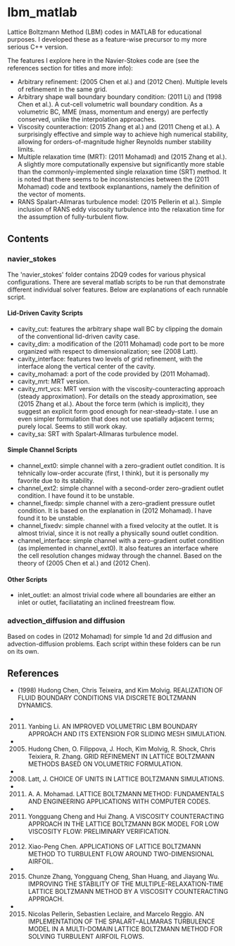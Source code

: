# lbm_matlab
Lattice Boltzmann Method (LBM) codes in MATLAB for educational purposes. 
I developed these as a feature-wise precursor to my more serious C++ version.  

The features I explore here in the Navier-Stokes code are (see the references 
section for titles and more info):  

* Arbitrary refinement: (2005 Chen et al.) and (2012 Chen). 
  Multiple levels of refinement in the same grid.
* Arbitrary shape wall boundary boundary condition: (2011 Li) and 
  (1998 Chen et al.).
  A cut-cell volumetric wall boundary condition. As a volumetric BC, MME (mass, 
  momentum and energy) are perfectly conserved, unlike the interpolation 
  approaches.
* Viscosity counteraction: (2015 Zhang et al.) and (2011 Cheng et al.).
  A surprisingly effective and simple way to achieve high numerical stability, 
  allowing for orders-of-magnitude higher Reynolds number stability limits.
* Multiple relaxation time (MRT): (2011 Mohamad) and (2015 Zhang et al.).
  A slightly more computationally expensive but significantly more stable than 
  the commonly-implemented single relaxation time (SRT) method. It is noted 
  that there seems to be inconsistencies between the (2011 Mohamad) code and 
  textbook explanantions, namely the definition of the vector of moments. 
* RANS Spalart-Allmaras turbulence model: (2015 Pellerin et al.).
  Simple inclusion of RANS eddy viscosity turbulence into the relaxation time 
  for the assumption of fully-turbulent flow. 

## Contents

### navier_stokes

The 'navier_stokes' folder contains 2DQ9 codes for various physical 
configurations. There are several matlab scripts to be run that demonstrate 
different individual solver features. Below are explanations of each runnable 
script.  

#### Lid-Driven Cavity Scripts

* cavity_cut: features the arbitrary shape wall BC by clipping the domain of 
  the conventional lid-driven cavity case.
* cavity_dim: a modification of the (2011 Mohamad) code port to be more 
  organized with respect to dimensionalization; see (2008 Latt).
* cavity_interface: features two levels of grid refinement, with the interface 
  along the vertical center of the cavity.
* cavity_mohamad: a port of the code provided by (2011 Mohamad). 
* cavity_mrt: MRT version.
* cavity_mrt_vcs: MRT version with the viscosity-counteracting approach 
  (steady approximation). For details on the steady approximation, see 
  (2015 Zhang et al.). About the force term (which is implicit), 
  they suggest an explicit form good enough for near-steady-state. I use an 
  even simpler formulation that does not use spatially adjacent terms; purely 
  local. Seems to still work okay. 
* cavity_sa: SRT with Spalart-Allmaras turbulence model.

#### Simple Channel Scripts

* channel_ext0: simple channel with a zero-gradient outlet condition. It is 
  tehnically low-order accurate (first, I think), but it is personally my 
  favorite due to its stability.
* channel_ext2: simple channel with a second-order zero-gradient outlet 
  condition. I have found it to be unstable.
* channel_fixedp: simple channel with a zero-gradient pressure outlet 
  condition. It is based on the explanation in (2012 Mohamad). I have 
  found it to be unstable.
* channel_fixedv: simple channel with a fixed velocity at the outlet. 
  It is almost trivial, since it is not really a physically sound outlet 
  condition.
* channel_interface: simple channel with a zero-gradient outlet condition 
  (as implemented in channel_ext0). It also features an interface where the 
  cell resolution changes midway through the channel. Based on the theory of 
  (2005 Chen et al.) and (2012 Chen).

#### Other Scripts

* inlet_outlet: an almost trivial code where all boundaries are either an 
inlet or outlet, faciliatating an inclined freestream flow.  

### advection_diffusion and diffusion

Based on codes in (2012 Mohamad) for simple 1d and 2d diffusion 
and advection-diffusion problems. Each script within these folders can be run 
on its own.  

## References

* (1998) Hudong Chen, Chris Teixeira, and Kim Molvig. 
  REALIZATION OF FLUID BOUNDARY CONDITIONS VIA DISCRETE BOLTZMANN DYNAMICS.

* 2011. Yanbing Li. 
  AN IMPROVED VOLUMETRIC LBM BOUNDARY APPROACH AND ITS EXTENSION FOR SLIDING 
  MESH SIMULATION.

* 2005. Hudong Chen, O. Filippova, J. Hoch, Kim Molvig, R. Shock, 
  Chris Teixiera, R. Zhang. 
  GRID REFINEMENT IN LATTICE BOLTZMANN METHODS BASED ON VOLUMETRIC FORMULATION.

* 2008. Latt, J. 
  CHOICE OF UNITS IN LATTICE BOLTZMANN SIMULATIONS.

* 2011. A. A. Mohamad.
  LATTICE BOLTZMANN METHOD: FUNDAMENTALS AND ENGINEERING APPLICATIONS WITH 
  COMPUTER CODES.

* 2011. Yongguang Cheng and Hui Zhang. 
  A VISCOSITY COUNTERACTING APPROACH IN THE LATTICE BOLTZMANN BGK MODEL FOR LOW 
  VISCOSITY FLOW: PRELIMINARY VERIFICATION.

* 2012. Xiao-Peng Chen. 
  APPLICATIONS OF LATTICE BOLTZMANN METHOD TO TURBULENT FLOW AROUND 
  TWO-DIMENSIONAL AIRFOIL.

* 2015. Chunze Zhang, Yongguang Cheng, Shan Huang, and Jiayang Wu. 
  IMPROVING THE STABILITY OF THE MULTIPLE-RELAXATION-TIME LATTICE BOLTZMANN 
  METHOD BY A VISCOSITY COUNTERACTING APPROACH. 

* 2015. Nicolas Pellerin, Sebastien Leclaire, and Marcelo Reggio. 
  AN IMPLEMENTATION OF THE SPALART–ALLMARAS TURBULENCE MODEL IN A MULTI-DOMAIN 
  LATTICE BOLTZMANN METHOD FOR SOLVING TURBULENT AIRFOIL FLOWS.



